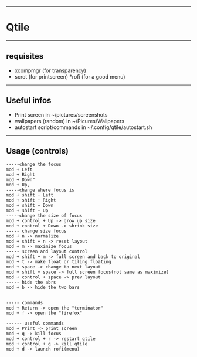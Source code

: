 
---
# Qtile
---
## requisites
* xcompmgr (for transparency)
* scrot (for printscreen)
*rofi (for a good menu)
---
## Useful infos
 * Print screen in ~/pictures/screenshots
  * wallpapers (random) in ~/Picures/Wallpapers
  * autostart script/commands in ~/.config/qtile/autostart.sh
---
## Usage (controls)
    -----change the focus
    mod + Left
    mod + Right
    mod + Down"
    mod + Up,
    -----change where focus is
    mod + shift + Left
    mod + shift + Right
    mod + shift + Down
    mod + shift + Up
    -----change the size of focus
    mod + control + Up -> grow up size
    mod + control + Down -> shrink size
    ----- change size focus
    mod + n -> normalize
    mod + shift + n -> reset layout
    mod + m -> maximize focus
    ----- screen and layout control
    mod + shift + m -> full screen and back to original
    mod + t -> make float or tiling floating
    mod + space -> change to next layout 
    mod + shift + space -> full screen focus(not same as maximize)
    mod + control + space -> prev layout
    ----- hide the abrs
    mod + b -> hide the two bars
    

    ----- commands
    mod + Return -> open the "terminator"
    mod + f -> open the "firefox"
    
    ------ useful commands
    mod + Print -> print screen
    mod + q -> kill focus
    mod + control + r -> restart qtile
    mod + control + q -> kill qtile
    mod + d -> launch rofi(menu)
